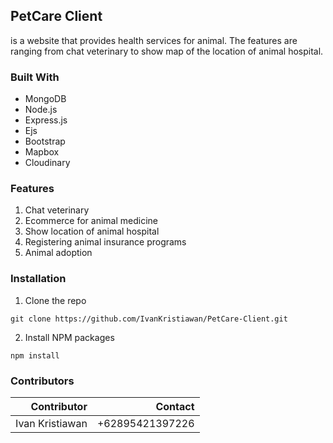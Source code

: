## PetCare Client
is a website that provides health services for animal. The features are ranging from chat veterinary to show map of the location of animal hospital.

### Built With
+ MongoDB
+ Node.js
+ Express.js
+ Ejs
+ Bootstrap
+ Mapbox
+ Cloudinary

### Features
1. Chat veterinary
2. Ecommerce for animal medicine
3. Show location of animal hospital
4. Registering animal insurance programs
5. Animal adoption

### Installation
1. Clone the repo
```
git clone https://github.com/IvanKristiawan/PetCare-Client.git
```
2. Install NPM packages
```
npm install
```

### Contributors
| Contributor | Contact |
| ------:| -----------:|
| Ivan Kristiawan | +62895421397226 |

